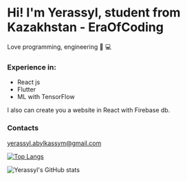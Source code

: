 # Hi! I'm Yerassyl, student from Kazakhstan - EraOfCoding
Love programming, engineering 🤖 💻

### Experience in:
- React js
- Flutter
- ML with TensorFlow

I also can create you a website in React with Firebase db.

### Contacts
yerassyl.abylkassym@gmail.com

[![Top Langs](https://github-readme-stats.vercel.app/api/top-langs/?username=EraOfCoding&layout=compact)](https://github.com/anuraghazra/github-readme-stats)

![Yerassyl's GitHub stats](https://github-readme-stats.vercel.app/api?username=EraOfCoding&count_private=true&bg_color=fefefe&title_color=121212&text_color=353535&show_icons=true)
